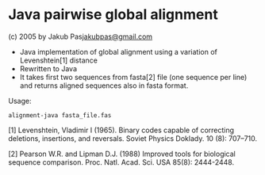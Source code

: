 # Java pairwise global alignment

(c) 2005 by Jakub Pas<jakubpas@gmail.com>


* Java implementation of global alignment using a variation of Levenshtein[1] distance
* Rewritten to Java
* It takes first two sequences from fasta[2] file (one sequence per line) and returns aligned sequences
also in fasta format.

Usage:

`alignment-java fasta_file.fas`

[1]  Levenshtein, Vladimir I (1965).
    Binary codes capable of correcting deletions, insertions, and reversals.
    Soviet Physics Doklady. 10 (8): 707–710.

[2] Pearson W.R. and Lipman D.J. (1988)
    Improved tools for biological sequence comparison.
    Proc. Natl. Acad. Sci. USA 85(8): 2444-2448.
